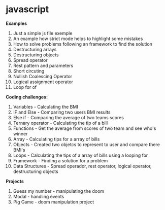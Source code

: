 # javascript

**Examples**

1.  Just a simple js file exemple
2.  An example how strict mode helps to highlight some mistakes
3.  How to solve problems following an framework to find the solution
4.  Destructuring arrays
5.  Destructuring objects
6.  Spread operator
7.  Rest pattern and parameters
8.  Short circuting
9.  Nullish Coalescing Operator
10. Logical assignment operator
11. Loop for of

**Coding challenges:**

1. Variables - Calculating the BMI
2. IF and Else - Comparing two users BMI results
3. Else if - Comparing the average of two teams scores
4. Ternary operator - Calculating the tip of a bill
5. Functions - Get the average from scores of two team and see who's winner
6. Array - Calculating tips for a array of bills
7. Objects - Created two objetcs to represent to user and compare there BMI's
8. Loops - Calculating the tips of a array of bills using a looping for
9. Framework - Finding a solution for a problem
10. Data Structures - Spread operador, rest operator, logical operator, destructuring objects

**Projects**

1. Guess my number - manipulating the doom
2. Modal - handling events
3. Pig Game - doom manipulation project
